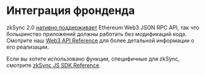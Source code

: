 # Интеграция фронденда

zkSync 2.0 [нативно поддерживает](https://v2-docs.zksync.io/dev/zksync-v2/web3.html) Ethereum Web3 JSON RPC API, так что большинство приложений должны работать без модификаций кода. Смотрите наш [Web3 API Reference](https://v2-docs.zksync.io/api/api.html) для более детальной информации о его реализации.

Если вы хотите использовано функции, специфичные для zkSync, смотрите [zkSync JS SDK Reference](https://v2-docs.zksync.io/api/js/).
